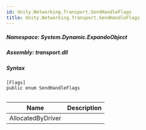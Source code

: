 ```yaml
---  
id: Unity.Networking.Transport.SendHandleFlags  
title: Unity.Networking.Transport.SendHandleFlags  
---
```


<div class="markdown level0 summary">

</div>

<div class="markdown level0 conceptual">

</div>

##### **Namespace**: System.Dynamic.ExpandoObject

##### **Assembly**: transport.dll

##### Syntax

``` lang-csharp
[Flags]
public enum SendHandleFlags
```

## 

| Name              | Description |
|-------------------|-------------|
| AllocatedByDriver |             |
